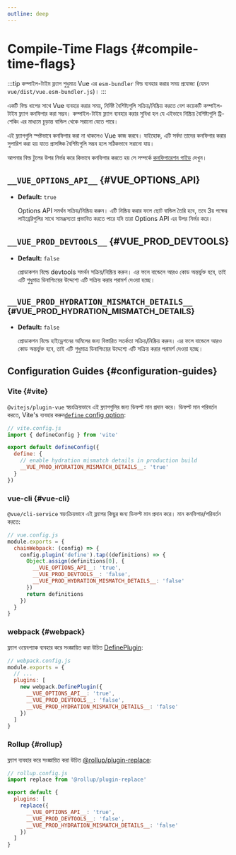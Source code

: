 ```yaml
---
outline: deep
---
```


# Compile-Time Flags {#compile-time-flags}

:::tip
কম্পাইল-টাইম ফ্ল্যাগ শুধুমাত্র Vue এর `esm-bundler` বিল্ড ব্যবহার করার সময় প্রযোজ্য (যেমন `vue/dist/vue.esm-bundler.js`)।
:::

একটি বিল্ড ধাপের সাথে Vue ব্যবহার করার সময়, নির্দিষ্ট বৈশিষ্ট্যগুলি সক্রিয়/নিষ্ক্রিয় করতে বেশ কয়েকটি কম্পাইল-টাইম ফ্ল্যাগ কনফিগার করা সম্ভব। কম্পাইল-টাইম ফ্ল্যাগ ব্যবহার করার সুবিধা হল যে এইভাবে নিষ্ক্রিয় বৈশিষ্ট্যগুলি ট্রি-শেকিং এর মাধ্যমে চূড়ান্ত বান্ডিল থেকে সরানো যেতে পারে।

এই ফ্ল্যাগগুলি স্পষ্টভাবে কনফিগার করা না থাকলেও Vue কাজ করবে। যাইহোক, এটি সর্বদা তাদের কনফিগার করার সুপারিশ করা হয় যাতে প্রাসঙ্গিক বৈশিষ্ট্যগুলি সম্ভব হলে সঠিকভাবে সরানো যায়।

আপনার বিল্ড টুলের উপর নির্ভর করে কিভাবে কনফিগার করতে হয় সে সম্পর্কে [কনফিগারেশন গাইড](#configuration-guides) দেখুন।

## `__VUE_OPTIONS_API__` {#VUE_OPTIONS_API}

- **Default:** `true`

  Options API সমর্থন সক্রিয়/নিষ্ক্রিয় করুন। এটি নিষ্ক্রিয় করার ফলে ছোট বান্ডিল তৈরি হবে, তবে 3য় পক্ষের লাইব্রেরিগুলির সাথে সামঞ্জস্যতা প্রভাবিত করতে পারে যদি তারা Options API এর উপর নির্ভর করে।

## `__VUE_PROD_DEVTOOLS__` {#VUE_PROD_DEVTOOLS}

- **Default:** `false`

  প্রোডাকশন বিল্ডে devtools সমর্থন সক্রিয়/নিষ্ক্রিয় করুন। এর ফলে বান্ডেলে আরও কোড অন্তর্ভুক্ত হবে, তাই এটি শুধুমাত্র ডিবাগিংয়ের উদ্দেশ্যে এটি সক্রিয় করার পরামর্শ দেওয়া হচ্ছে।

## `__VUE_PROD_HYDRATION_MISMATCH_DETAILS__` <sup class="vt-badge" data-text="3.4+" /> {#VUE_PROD_HYDRATION_MISMATCH_DETAILS}

- **Default:** `false`

  প্রোডাকশন বিল্ডে হাইড্রেশনের অমিলের জন্য বিস্তারিত সতর্কতা সক্রিয়/নিষ্ক্রিয় করুন। এর ফলে বান্ডেলে আরও কোড অন্তর্ভুক্ত হবে, তাই এটি শুধুমাত্র ডিবাগিংয়ের উদ্দেশ্যে এটি সক্রিয় করার পরামর্শ দেওয়া হচ্ছে।

## Configuration Guides {#configuration-guides}

### Vite {#vite}

`@vitejs/plugin-vue` স্বয়ংক্রিয়ভাবে এই ফ্ল্যাগগুলির জন্য ডিফল্ট মান প্রদান করে। ডিফল্ট মান পরিবর্তন করতে, Vite's ব্যবহার করুন[`define` config option](https://vitejs.dev/config/shared-options.html#define):

```js
// vite.config.js
import { defineConfig } from 'vite'

export default defineConfig({
  define: {
    // enable hydration mismatch details in production build
    __VUE_PROD_HYDRATION_MISMATCH_DETAILS__: 'true'
  }
})
```

### vue-cli {#vue-cli}

`@vue/cli-service` স্বয়ংক্রিয়ভাবে এই ফ্ল্যাগর কিছুর জন্য ডিফল্ট মান প্রদান করে। মান কনফিগার/পরিবর্তন করতে:

```js
// vue.config.js
module.exports = {
  chainWebpack: (config) => {
    config.plugin('define').tap((definitions) => {
      Object.assign(definitions[0], {
        __VUE_OPTIONS_API__: 'true',
        __VUE_PROD_DEVTOOLS__: 'false',
        __VUE_PROD_HYDRATION_MISMATCH_DETAILS__: 'false'
      })
      return definitions
    })
  }
}
```

### webpack {#webpack}

ফ্ল্যাগ ওয়েবপ্যাক ব্যবহার করে সংজ্ঞায়িত করা উচিত [DefinePlugin](https://webpack.js.org/plugins/define-plugin/):

```js
// webpack.config.js
module.exports = {
  // ...
  plugins: [
    new webpack.DefinePlugin({
      __VUE_OPTIONS_API__: 'true',
      __VUE_PROD_DEVTOOLS__: 'false',
      __VUE_PROD_HYDRATION_MISMATCH_DETAILS__: 'false'
    })
  ]
}
```

### Rollup {#rollup}

ফ্ল্যাগ ব্যবহার করে সংজ্ঞায়িত করা উচিত [@rollup/plugin-replace](https://github.com/rollup/plugins/tree/master/packages/replace):

```js
// rollup.config.js
import replace from '@rollup/plugin-replace'

export default {
  plugins: [
    replace({
      __VUE_OPTIONS_API__: 'true',
      __VUE_PROD_DEVTOOLS__: 'false',
      __VUE_PROD_HYDRATION_MISMATCH_DETAILS__: 'false'
    })
  ]
}
```
